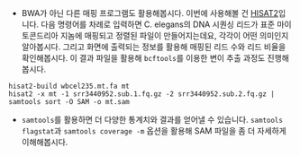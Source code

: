 - BWA가 아닌 다른 매핑 프로그램도 활용해봅시다. 이번에 사용해볼 건 [HISAT2](https://www.nature.com/articles/s41587-019-0201-4)입니다. 다음 명령어를 차례로 입력하면 C. elegans의 DNA 시퀀싱 리드가 표준 마이토콘드리아 지놈에 매핑되고 정렬된 파일이 만들어지는데요, 각각이 어떤 의미인지 알아봅시다. 그리고 화면에 출력되는 정보를 활용해 매핑된 리드 수와 리드 비율을 확인해봅시다. 이 결과 파일을 활용해 ```bcftools```를 이용한 변이 추출 과정도 진행해봅시다.

```
hisat2-build wbcel235.mt.fa mt
hisat2 -x mt -1 srr3440952.sub.1.fq.gz -2 srr3440952.sub.2.fq.gz | samtools sort -O SAM -o mt.sam
```

- ```samtools```를 활용하면 더 다양한 통계치와 결과를 얻어낼 수 있습니다. ```samtools flagstat```과 ```samtools coverage -m``` 옵션을 활용해 SAM 파일을 좀 더 자세하게 이해해봅시다.

